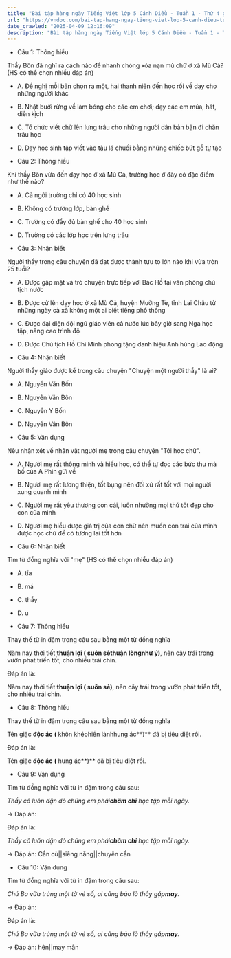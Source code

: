 ```yaml
---
title: "Bài tập hàng ngày Tiếng Việt lớp 5 Cánh Diều - Tuần 1 - Thứ 4 gồm các câu hỏi tổng hợp nội dung Đọc hiểu văn bản và Luyện từ và câu được học ở Tuần 1 trong chương trình Tiếng Việt lớp 5 Tập 1 Cánh Diều"
url: "https://vndoc.com/bai-tap-hang-ngay-tieng-viet-lop-5-canh-dieu-tuan-1-thu-4-326107"
date_crawled: "2025-04-09 12:16:09"
description: "Bài tập hàng ngày Tiếng Việt lớp 5 Cánh Diều - Tuần 1 - Thứ 4 gồm các câu hỏi tổng hợp nội dung Đọc hiểu văn bản và Luyện từ và câu được học ở Tuần 1 trong chương trình Tiếng Việt lớp 5 Tập 1 Cánh Diều"
---
```


* Câu 1:  Thông hiểu

Thầy Bôn đã nghĩ ra cách nào để nhanh chóng xóa nạn mù chữ ở xã Mù Cả? (HS có thể chọn nhiều đáp án)

  * A. Đề nghị mỗi bản chọn ra một, hai thanh niên đến học rồi về dạy cho những người khác 
  * B. Nhặt bưởi rừng về làm bóng cho các em chơi; dạy các em múa, hát, diễn kịch 
  * C. Tổ chức viết chữ lên lưng trâu cho những người dân bản bận đi chăn trâu học 
  * D. Dạy học sinh tập viết vào tàu lá chuối bằng những chiếc bút gỗ tự tạo 



* Câu 2:  Thông hiểu

Khi thầy Bôn vừa đến dạy học ở xã Mù Cả, trường học ở đây có đặc điểm như thế nào?

  * A. Cả ngôi trường chỉ có 40 học sinh 
  * B. Không có trường lớp, bàn ghế 
  * C. Trường có đầy đủ bàn ghế cho 40 học sinh 
  * D. Trường có các lớp học trên lưng trâu 



* Câu 3:  Nhận biết

Người thầy trong câu chuyện đã đạt được thành tựu to lớn nào khi vừa tròn 25 tuổi?

  * A. Được gặp mặt và trò chuyện trực tiếp với Bác Hồ tại văn phòng chủ tịch nước 
  * B. Được cử lên dạy học ở xã Mù Cả, huyện Mường Tè, tỉnh Lai Châu từ những ngày cả xã không một ai biết tiếng phổ thông 
  * C. Được đại diện đội ngũ giáo viên cả nước lúc bấy giờ sang Nga học tập, nâng cao trình độ 
  * D. Được Chủ tịch Hồ Chí Minh phong tặng danh hiệu Anh hùng Lao động 



* Câu 4:  Nhận biết

Người thầy giáo được kể trong câu chuyện "Chuyện một người thầy" là ai?

  * A. Nguyễn Văn Bốn 
  * B. Nguyễn Văn Bôn 
  * C. Nguyễn Y Bốn 
  * D. Nguyễn Vân Bôn 



* Câu 5:  Vận dụng

Nêu nhận xét về nhân vật người mẹ trong câu chuyện "Tôi học chữ".

  * A. Người mẹ rất thông minh và hiếu học, có thể tự đọc các bức thư mà bố của A Phin gửi về 
  * B. Người mẹ rất lương thiện, tốt bụng nên đối xử rất tốt với mọi người xung quanh mình 
  * C. Người mẹ rất yêu thương con cái, luôn nhường mọi thứ tốt đẹp cho con của mình 
  * D. Người mẹ hiểu được giá trị của con chữ nên muốn con trai của mình được học chữ để có tương lai tốt hơn 



* Câu 6:  Nhận biết

Tìm từ đồng nghĩa với "mẹ" (HS có thể chọn nhiều đáp án)

  * A. tía 
  * B. má 
  * C. thầy 
  * D. u 



* Câu 7:  Thông hiểu

Thay thế từ in đậm trong câu sau bằng một từ đồng nghĩa

Năm nay thời tiết **thuận lợi ( suôn sẻthuận lòngnhư ý)**, nên cây trái trong vườn phát triển tốt, cho nhiều trái chín.

Đáp án là:

Năm nay thời tiết **thuận lợi ( suôn sẻ)**, nên cây trái trong vườn phát triển tốt, cho nhiều trái chín.

* Câu 8:  Thông hiểu

Thay thế từ in đậm trong câu sau bằng một từ đồng nghĩa

Tên giặc **độc ác** **(** khôn khéohiền lànhhung ác**)** đã bị tiêu diệt rồi.

Đáp án là:

Tên giặc **độc ác** **(** hung ác**)** đã bị tiêu diệt rồi.

* Câu 9:  Vận dụng

Tìm từ đồng nghĩa với từ in đậm trong câu sau:

_Thầy cô luôn dặn dò chúng em phải**chăm chỉ** học tập mỗi ngày._

→ Đáp án: 

Đáp án là:

_Thầy cô luôn dặn dò chúng em phải**chăm chỉ** học tập mỗi ngày._

→ Đáp án: Cần cù||siêng năng||chuyên cần

* Câu 10:  Vận dụng

Tìm từ đồng nghĩa với từ in đậm trong câu sau:

_Chú Ba vừa trúng một tờ vé số, ai cũng bảo là thầy gặp**may**._

→ Đáp án: 

Đáp án là:

_Chú Ba vừa trúng một tờ vé số, ai cũng bảo là thầy gặp**may**._

→ Đáp án: hên||may mắn
